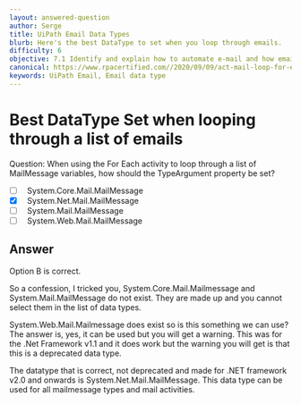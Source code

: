 ```yaml
---
layout: answered-question
author: Serge
title: UiPath Email Data Types
blurb: Here's the best DataType to set when you loop through emails.
difficulty: 6
objective: 7.1 Identify and explain how to automate e-mail and how email automation is helpful
canonical: https://www.rpacertified.com//2020/09/09/act-mail-loop-for-each-datatype.html
keywords: UiPath Email, Email data type
---
```


<h1>Best DataType Set when looping through a list of emails</h1>

Question:  When using the For Each activity to loop through a list of MailMessage variables, how should the TypeArgument property be set?

 - [ ] &nbsp;  System.Core.Mail.MailMessage
 - [X] &nbsp;  System.Net.Mail.MailMessage
 - [ ] &nbsp;  System.Mail.MailMessage
 - [ ] &nbsp;  System.Web.Mail.MailMessage

## Answer

Option B is correct.

So a confession, I tricked you, System.Core.Mail.Mailmessage and System.Mail.MailMessage do not exist. They are made up and you cannot select them in the list of data types.

System.Web.Mail.Mailmessage does exist so is this something we can use?  The answer is, yes, it can be used but you will get a warning.  This was for the .Net Framework v1.1 and it does work but the warning you will get is that this is a deprecated data type.

The datatype that is correct, not deprecated and made for .NET framework v2.0 and onwards is System.Net.Mail.MailMessage.  This data type can be used for all mailmessage types and mail activities.
